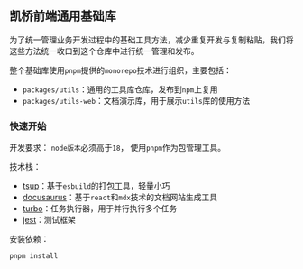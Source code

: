 ## 凯桥前端通用基础库

为了统一管理业务开发过程中的基础工具方法，减少重复开发与复制粘贴，我们将这些方法统一收口到这个仓库中进行统一管理和发布。

整个基础库使用`pnpm`提供的`monorepo`技术进行组织，主要包括：

- `packages/utils`：通用的工具库仓库，发布到`npm`上复用
- `packages/utils-web`：文档演示库，用于展示`utils`库的使用方法

### 快速开始

开发要求： `node版本`必须高于`18`， 使用`pnpm`作为包管理工具。

技术栈：

- [tsup](https://tsup.egoist.dev/)：基于`esbuild`的打包工具，轻量小巧
- [docusaurus](https://docusaurus.io/)：基于`react`和`mdx`技术的文档网站生成工具
- [turbo](https://turbo.build/repo/docs)：任务执行器，用于并行执行多个任务
- [jest](https://jestjs.io/)：测试框架

安装依赖：

```bash
pnpm install
```
